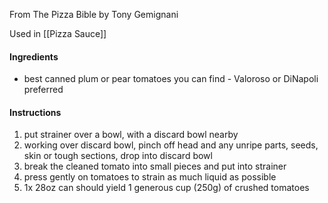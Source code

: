 From The Pizza Bible by Tony Gemignani

Used in [[Pizza Sauce]]
#### Ingredients
- best canned plum or pear tomatoes you can find - Valoroso or DiNapoli preferred

#### Instructions
1) put strainer over a bowl, with a discard bowl nearby
2) working over discard bowl, pinch off head and any unripe parts, seeds, skin or tough sections, drop into discard bowl
3) break the cleaned tomato into small pieces and put into strainer
4) press gently on tomatoes to strain as much liquid as possible
5) 1x 28oz can should yield 1  generous cup (250g) of crushed tomatoes
